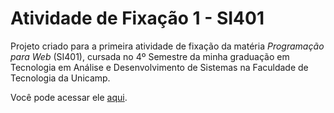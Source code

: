 <meta charset="utf-8">
<h1>Atividade de Fixação 1 - SI401</h1>
Projeto criado para a primeira atividade de fixação da matéria <i>Programação para Web</i> (SI401), cursada no 4º Semestre da minha graduação em Tecnologia em Análise e Desenvolvimento de Sistemas na Faculdade de Tecnologia da Unicamp.

Você pode acessar ele <a href="https://bsad79.github.io/Atividade-de-Fixa-o-1---SI401/">aqui</a>.
